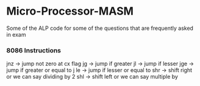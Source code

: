 # Micro-Processor-MASM
Some of the ALP code for some of the questions that are frequently asked in exam

### 8086 Instructions
jnz  -> jump not zero at cx flag 
jg   -> jump if greater 
jl   -> jump if lesser 
jge  -> jump if greater or equal to j
le   -> jump if lesser or equal to 
shr  -> shift right or we can say dividing by 2
shl  -> shift left or we can say multiple by 
